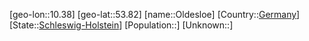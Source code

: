 ﻿---
location: [53.82,10.38]
type: City
tags:
- geo/City


SpocWebEntityId: 33093
isDeleted: false
confidential: public

---
[geo-lon::10.38]
[geo-lat::53.82]
[name::Oldesloe]
[Country::[Germany](geo/Continent/Europe/Germany.md)]
[State::[Schleswig-Holstein](geo/Continent/Europe/Germany/Schleswig-Holstein.md)]
[Population::]
[Unknown::]

